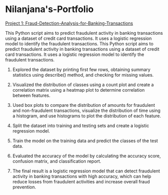 # Nilanjana's-Portfolio
[Project 1: Fraud-Detection-Analysis-for-Banking-Transactions](https://github.com/nilanjanaghoshal/Fraud-Detection-Analysis-for-Banking-Transactions)

This Python script aims to predict fraudulent activity in banking transactions using a dataset of credit card transactions. It uses a logistic regression model to identify the fraudulent transactions. This Python script aims to predict fraudulent activity in banking transactions using a dataset of credit card transactions. It uses a logistic regression model to identify the fraudulent transactions.

1) Explored the dataset by printing first few rows, obtaining summary statistics using describe() method, and checking for missing values.

2) Visualized the distribution of classes using a count plot and create a correlation matrix using a heatmap plot to determine correlation between features.

3) Used box plots to compare the distribution of amounts for fraudulent and non-fraudulent transactions, visualize the distribution of time using a histogram, and use histograms to plot the distribution of each feature.

4) Split the dataset into training and testing sets and create a logistic regression model.

5) Train the model on the training data and predict the classes of the test data.

6) Evaluated the accuracy of the model by calculating the accuracy score, confusion matrix, and classification report.

7) The final result is a logistic regression model that can detect fraudulent activity in banking transactions with high accuracy, which can help reduce losses from fraudulent activities and increase overall fraud prevention.
